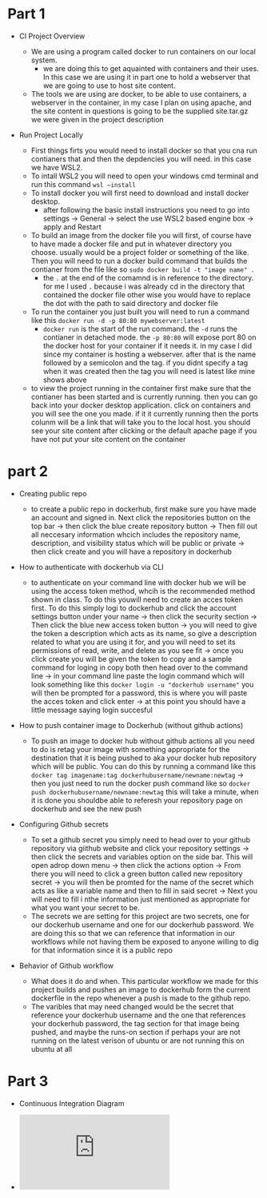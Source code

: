 # Part 1

-  CI Project Overview

	* We are using a program called docker to run containers on our local system.
		* we are doing this to get aquainted with containers and their uses. In this case we are using it in part one to hold a webserver that we are going to use to host site content.
	* The tools we are using are docker, to be able to use containers, a webserver in the container, in my case I plan on using apache, and the site content in questions is going to be the supplied site.tar.gz we were given in the project description

- Run Project Locally

	* First things firts you would need to install docker so that you cna run contianers that and then the depdencies you will need. in this case we have WSL2.
	* To intall WSL2 you will need to open your windows cmd terminal and run this command `wsl –install`
	* To install docker you will first need to download and install docker desktop.
		* after following the basic install instructions you need to go into settings -> General -> select the use WSL2 based engine box -> apply and Restart
	* To build an image from the docker file you will first, of course have to have made a docker file and put in whatever directory you choose. usually would be a project folder or something of the like. Then you will need to run a docker build command that builds the contianer from the file like so `sudo docker build -t "image name" .`
		* the `.` at the end of the comamnd is in reference to the directory. for me I used `.` because i was already cd in the directory that contained the docker file other wise you would have to replace the dot with the path to said directory and docker file
	* To run the container you just built you will need to run a command like this `docker run -d -p 80:80 mywebserver:latest`
		* `docker run` is the start of the run command. the `-d` runs the contianer in detached mode. the `-p 80:80` will expose port 80 on the docker host for your container if it needs it. in my case I did since my container is hosting a webserver. after that is the name followed by a semicolon and the tag. if you didnt specify a tag when it was created then the tag you will need is latest like mine shows above
	* to view the project running in the container first make sure that the contianer has been started and is currently running. then you can go back into your docker desktop application. click on containers and you will see the one you made. if it it currently running then the ports colunm will be a link that will take you to the local host. you should see your site content after clicking or the default apache page if you have not put your site content on the container

# part 2

- Creating public repo
	* to create a public repo in dockerhub, first make sure you have made an account and signed in. Next click the repositories button on the top bar -> then click the blue create repository button -> Then fill out all neccesary information whcich includes the repository name, description, and visibility status which will be public or private -> then click create and you will have a repository in dockerhub

- How to authenticate with dockerhub via CLI
	* to authenticate on your command line with docker hub we will be using the access token method, whcih is the recommended method shown in class. To do this youwill need to create an acces token first. To do this simply logi to dockerhub and click the account settings button under your name -> then click the security section -> Then click the blue new access token button -> you will need to give the token a description which acts as its name, so give a description related to what you are using it for, and you will need to set its permissions of read, write, and delete as you see fit -> once you click create you will be given the token to copy and a sample command for loging in copy both then head over to the command line -> in your command line paste the login command which will look something like this `docker login -u "dockerhub username"` you will then be prompted for a password, this is where you will paste the acces token and click enter -> at this point you should have a little message saying login succesful

- How to push container image to Dockerhub (without github actions)
	* To push an image to docker hub without github actions all you need to do is retag your image with something appropriate for the destination that it is being pushed to aka your docker hub repository which will be public. You can do this by running a command like this `docker tag imagename:tag dockerhubusername/newname:newtag` -> then you just need to run the docker push command like so `docker push dockerhubusername/newname:newtag` this will take a minute, when it is done you shouldbe able to referesh your repository page on dockerhub and see the new push

- Configuring Github secrets
	* To set a github secret you simply need to head over to your github repository via giithub website and click your repository settings -> then click the secrets and variables option on the side bar. This will open adrop down menu -> then click the actions option -> From there you will need to click a green button called new repository secret -> you will then be promted for the name of the secret which acts as like a variable name and then to fill in said secret -> Next you will need to fill i nthe information just mentioned as appropriate for what you want your secret to be.
	* The secrets we are setting for this project are two secrets, one for our dockerhub username and one for our dockerhub password. We are doing this so that we can reference that information in our workflows while not having them be exposed to anyone willing to dig for that information since it is a public repo

- Behavior of Github workflow
	* What does it do and when. This particular workflow we made for this project builds and pushes an image to dockerhub form the current dockerfile in the repo whenever a push is made to the github repo.
	* The varibles that may need changed would be the secret that reference your dockerhub username and the one that references your dockerhub password, the tag section for that image being pushed, and maybe the runs-on section if perhaps your are not running on the latest verison of ubuntu or are not running this on ubuntu at all

# Part 3

- Continuous Integration Diagram

* ![Diagram pdf](https://github.com/WSU-kduncan/3120-cicd-JustinMenker/blob/main/Project%204.pdf)
